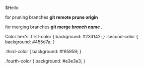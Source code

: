 $Hello

for pruning branches **git remote prune origin**

for merging branches **git merge _branch name_ .**

Color hex's
.first-color {
background: #233142;
}
.second-color {
background: #455d7a;
}

.third-color {
background: #f95959;
}

.fourth-color {
background: #e3e3e3;
}
